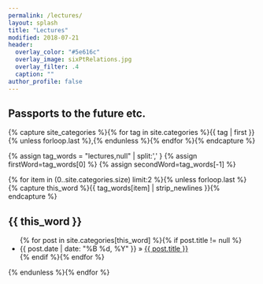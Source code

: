 ```yaml
---
permalink: /lectures/
layout: splash
title: "Lectures"
modified: 2018-07-21
header:
  overlay_color: "#5e616c"
  overlay_image: sixPtRelations.jpg
  overlay_filter: .4
  caption: ""
author_profile: false
---
```


## Passports to the future etc.

{% capture site_categories %}{% for tag in site.categories %}{{ tag | first }}{% unless forloop.last %},{% endunless %}{% endfor %}{% endcapture %}
<!-- site_categories: {{ site_categories }} -->
{% assign tag_words = "lectures,null" | split:',' }
{% assign firstWord=tag_words[0] %}
{% assign secondWord=tag_words[-1] %}
<!-- first: {{ firstWord }} -->
<!-- second: {{ secondWord }} -->
<!-- tag_words: {{ tag_words }} -->

<div id="categories">

  {% for item in (0..site.categories.size) limit:2 %}{% unless forloop.last %}
    {% capture this_word %}{{ tag_words[item] | strip_newlines }}{% endcapture %}
  <h2 id="{{ this_word | cgi_escape }}">{{ this_word }}</h2>
  <ul class="posts">
    {% for post in site.categories[this_word] %}{% if post.title != null %}
    <li itemscope><span class="entry-date"><time datetime="{{ post.date | date_to_xmlschema }}" itemprop="datePublished">{{ post.date | date: "%B %d, %Y" }}</time></span> &raquo; <a href="{{ post.url }}">{{ post.title }}</a></li>
    {% endif %}{% endfor %}
  </ul>
  {% endunless %}{% endfor %}
</div>
